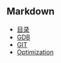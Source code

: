 ## Markdown

<!-- toc -->

* [目录](README.md)
* [GDB](gdb.md)
* [GIT](git.md)
* [Optimization](optimize.md)
